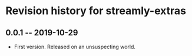 # Revision history for streamly-extras

## 0.0.1 -- 2019-10-29

* First version. Released on an unsuspecting world.
